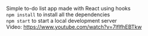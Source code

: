 Simple to-do list app made with React using hooks<br />
`npm install` to install all the dependencies<br />
`npm start` to start a local development server<br />
Video: https://www.youtube.com/watch?v=7lflfhEBTkw
